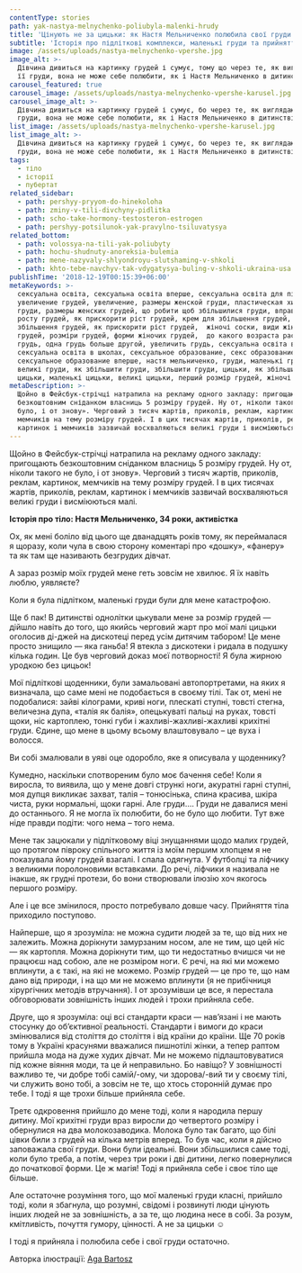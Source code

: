 ```yaml
---
contentType: stories
path: yak-nastya-melnychenko-poliubyla-malenki-hrudy
title: 'Цінують не за цицьки: як Настя Мельниченко полюбила свої груди'
subtitle: 'Історія про підліткові комплекси, маленькі груди та прийняття'
image: /assets/uploads/nastya-melnychenko-vpershe.jpg
image_alt: >-
  Дівчина дивиться на картинку грудей і сумує, тому що через те, як виглядають
  її груди, вона не може себе полюбити, як і Настя Мельниченко в дитинстві
carousel_featured: true
carousel_image: /assets/uploads/nastya-melnychenko-vpershe-karusel.jpg
carousel_image_alt: >-
  Дівчина дивиться на картинку грудей і сумує, бо через те, як виглядають її
  груди, вона не може себе полюбити, як і Настя Мельниченко в дитинстві
list_image: /assets/uploads/nastya-melnychenko-vpershe-karusel.jpg
list_image_alt: >-
  Дівчина дивиться на картинку грудей і сумує, бо через те, як виглядають її
  груди, вона не може себе полюбити, як і Настя Мельниченко в дитинстві
tags:
  - тіло
  - історії
  - пубертат
related_sidebar:
  - path: pershyy-pryyom-do-hinekoloha
  - path: zminy-v-tili-divchyny-pidlitka
  - path: scho-take-hormony-testosteron-estrogen
  - path: pershyy-potsilunok-yak-pravylno-tsiluvatysya
related_bottom:
  - path: volossya-na-tili-yak-poliubyty
  - path: hochu-shudnuty-anoreksia-bulemia
  - path: mene-nazyvaly-shlyondroyu-slutshaming-v-shkoli
  - path: khto-tebe-navchyv-tak-vdygatysya-buling-v-shkoli-ukraina-usa
publishTime: '2018-12-19T00:15:39+06:00'
metaKeywords: >-
  сексуальна освіта, сексуальна освіта вперше, сексуальна освіта для підлітків,
  увеличение грудей, увеличение, размеры женской груди, пластическая хирургия
  груди, размеры женских грудей, що робити щоб збільшилися груди, вправи для
  росту грудей, як прискорити ріст грудей, крем для збільшення грудей,
  збільшення грудей, як прискорити ріст грудей,  жіночі соски, види жіночих
  грудей, розміри грудей, форми жіночих грудей,  до какого возраста растет
  грудь, одна грудь больше другой, увеличить грудь, сексуальна освіта в україні,
  сексуальна освіта в школах, сексуальное образование, секс образование,
  сексуальное образование вперше, настя мельниченко, груди, маленькі груди,
  великі груди, як збільшити груди, збільшити груди, цицьки, як збільшити
  цицьки, маленькі цицьки, великі цицьки, перший розмір грудей, жіночі груди
metaDescription: >-
  Щойно в Фейсбук-стрічці натрапила на рекламу одного закладу: пригощають
  безкоштовним сніданком власниць 5 розміру грудей. Ну от, ніколи такого не
  було, і от знову». Черговий з тисяч жартів, приколів, реклам, картинок,
  мемчиків на тему розміру грудей. І в цих тисячах жартів, приколів, реклам,
  картинок і мемчиків зазвичай восхваляються великі груди і висміюються малі.
---
```

Щойно в Фейсбук-стрічці натрапила на рекламу одного закладу: пригощають безкоштовним сніданком власниць 5 розміру грудей. Ну от, ніколи такого не було, і от знову». Черговий з тисяч жартів, приколів, реклам, картинок, мемчиків на тему розміру грудей. І в цих тисячах жартів, приколів, реклам, картинок і мемчиків зазвичай восхваляються великі груди і висміюються малі.

**Історія про тіло: Настя Мельниченко, 34 роки, активістка**

Ох, як мені боліло від цього ще дванадцять років тому, як переймалася я щоразу, коли чула в свою сторону коментарі про «дошку», «фанеру» та як там ще називають безгрудих дівчат.

А зараз розмір моїх грудей мене геть зовсім не хвилює. Я їх навіть люблю, уявляєте?

Коли я була підлітком, маленькі груди були для мене катастрофою.

Ще б пак! В дитинстві однолітки цькували мене за розмір грудей — дійшло навіть до того, що якийсь черговий жарт про мої малі цицьки оголосив ді-джей на дискотеці перед усім дитячим табором! Це мене просто знищило — яка ганьба! Я втекла з дискотеки і ридала в подушку кілька годин. Це був черговий доказ моєї потворності! Я була жирною уродкою без цицьок!

Мої підліткові щоденники, були замальовані автопортретами, на яких я визначала, що саме мені не подобається в своєму тілі. Так от, мені не подобалися: зайві кілограми, криві ноги, плескаті ступні, товсті стегна, величезна дупа, «талія як балія», опецькуваті пальці на руках, товсті щоки, ніс картоплею, тонкі губи і жахливі-жахливі-жахливі крихітні груди. Єдине, що мене в цьому всьому влаштовувало – це вуха і волосся.

Ви собі змалювали в уяві оце одоробло, яке я описувала у щоденнику? 

Кумедно, наскільки спотвореним було моє бачення себе! Коли я виросла, то виявила, що у мене довгі стрункі ноги, акуратні гарні ступні, моя дупця викликає захват, талія – тонюсінька, спина красива, шкіра чиста, руки нормальні, щоки гарні. Але груди…. Груди не давалися мені до останнього. Я не могла їх полюбити, бо не було що любити. Тут вже ніде правди подіти: чого нема – того нема.

Мене так зацюкали у підлітковому віці знущаннями щодо малих грудей, що протягом півроку спільного життя із моїм першим хлопцем я не показувала йому грудей взагалі. І спала одягнута. У футболці та ліфчику з великими поролоновими вставками. До речі, ліфчики я називала не інакше, як грудні протези, бо вони створювали ілюзію хоч якогось першого розміру. 

Але і це все змінилося, просто потребувало довше часу. Прийняття тіла приходило поступово. 

Найперше, що я зрозуміла: не можна судити людей за те, що від них не залежить. Можна дорікнути замурзаним носом, але не тим, що цей ніс — як картопля. Можна дорікнути тим, що ти недостатньо вчишся чи не працюєш над собою, але не розміром ноги. Є речі, на які ми можемо вплинути, а є такі, на які не можемо. Розмір грудей — це про те, що нам дано від природи, і на що ми не можемо вплинути (я не прибічниця хірургічних методів втручання). І от зрозумівши це все, я перестала обговорювати зовнішність інших людей і трохи прийняла себе.

Друге, що я зрозуміла: оці всі стандарти краси — нав’язані і не мають стосунку до об’єктивної реальності. Стандарти і вимоги до краси змінювалися від століття до століття і від країни до країни. Ще 70 років тому в Україні красунями вважалися пишнотілі жінки, а тепер раптом прийшла мода на дуже худих дівчат. Ми не можемо підлаштовуватися під кожне віяння моди, та це й неправильно. Бо навіщо? У зовнішності важливо те, чи добре тобі самій/-ому, чи здорова/-вий ти у своєму тілі, чи служить воно тобі, а зовсім не те, що хтось сторонній думає про тебе. І тоді я ще трохи більше прийняла себе.

Третє одкровення прийшло до мене тоді, коли я народила першу дитину. Мої крихітні груди враз виросли до четвертого розміру і обернулися на два молокозаводика. Молока було так багато, що білі цівки били з грудей на кілька метрів вперед. То був час, коли я дійсно заповажала свої груди. Вони були ідеальні. Вони збільшилися саме тоді, коли було треба, а потім, через три роки і дві дитини, легко повернулися до початкової форми. Це ж магія! Тоді я прийняла себе і своє тіло ще більше.

Але остаточне розуміння того, що мої маленькі груди класні, прийшло тоді, коли я збагнула, що розумні, свідомі і розвинуті люди цінують інших людей не за зовнішність, а за те, що людина несе в собі. За розум, кмітливість, почуття гумору, цінності. А не за цицьки ☺  

І тоді я прийняла і полюбила себе і свої груди остаточно.

Авторка ілюстрації: [Aga Bartosz](https://www.instagram.com/agabartosz/)
